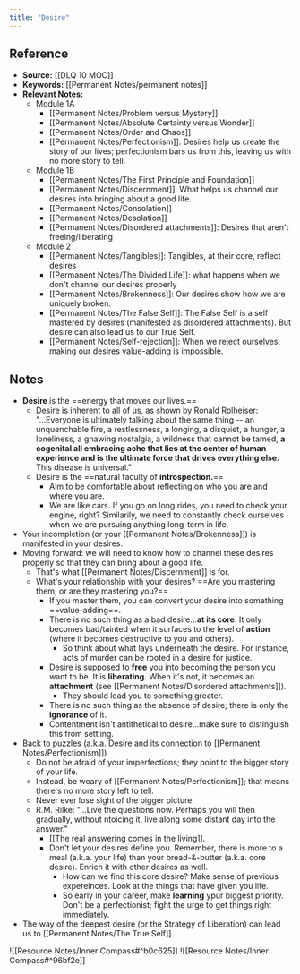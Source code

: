 ```yaml
---
title: "Desire"
---
```

## Reference
- **Source:** [[DLQ 10 MOC]]
- **Keywords:** [[Permanent Notes/permanent notes]]
- **Relevant Notes:**
	- Module 1A
		- [[Permanent Notes/Problem versus Mystery]]
		- [[Permanent Notes/Absolute Certainty versus Wonder]]
		- [[Permanent Notes/Order and Chaos]]
		- [[Permanent Notes/Perfectionism]]: Desires help us create the story of our lives; perfectionism bars us from this, leaving us with no more story to tell.
	- Module 1B
		- [[Permanent Notes/The First Principle and Foundation]]
		- [[Permanent Notes/Discernment]]: What helps us channel our desires into bringing about a good life.
		- [[Permanent Notes/Consolation]]
		- [[Permanent Notes/Desolation]]
		- [[Permanent Notes/Disordered attachments]]: Desires that aren't freeing/liberating
	- Module 2
		- [[Permanent Notes/Tangibles]]: Tangibles, at their core, reflect desires
		- [[Permanent Notes/The Divided Life]]: what happens when we don't channel our desires properly
		- [[Permanent Notes/Brokenness]]: Our desires show how we are uniquely broken.
		- [[Permanent Notes/The False Self]]: The False Self is a self mastered by desires (manifested as disordered attachments). But desire can also lead us to our True Self.
		- [[Permanent Notes/Self-rejection]]: When we reject ourselves, making our desires value-adding is impossible.

## Notes
- **Desire** is the ==energy that moves our lives.==
	- Desire is inherent to all of us, as shown by Ronald Rolheiser: "...Everyone is ultimately talking about the same thing -- an unquenchable fire, a restlessness, a longing, a disquiet, a hunger, a loneliness, a gnawing nostalgia, a wildness that cannot be tamed, **a cogenital all embracing ache that lies at the center of human experience and is the ultimate force that drives everything else.** This disease is universal."
	- Desire is the ==natural faculty of **introspection.**==
		- Aim to be comfortable about reflecting on who you are and where you are.
		- We are like cars. If you go on long rides, you need to check your engine, right? Similarily, we need to constantly check ourselves when we are pursuing anything long-term in life.
- Your incompletion (or your [[Permanent Notes/Brokenness]]) is manifested in your desires.
- Moving forward: we will need to know how to channel these desires properly so that they can bring about a good life. 
	- That's what [[Permanent Notes/Discernment]] is for.
	- What's your relationship with your desires? ==Are you mastering them, or are they mastering you?==
		- If you master them, you can convert your desire into something ==value-adding==.
		- There is no such thing as a bad desire...**at its core**. It only becomes  bad/tainted when it surfaces to the level of **action** (where it becomes destructive to you and others).
			- So think about what lays underneath the desire. For instance, acts of murder can be rooted in a desire for justice.
		- Desire is supposed to **free** you into becoming the person you want to be. It is **liberating.** When it's not, it becomes an **attachment** (see [[Permanent Notes/Disordered attachments]]). 
			- They should lead you to something greater.
		- There is no such thing as the absence of desire; there is only the **ignorance** of it.
		- Contentment isn't antithetical to desire...make sure to distinguish this from settling.
- Back to puzzles (a.k.a. Desire and its connection to [[Permanent Notes/Perfectionism]])
	- Do not be afraid of your imperfections; they point to the bigger story of your life.
	- Instead, be weary of [[Permanent Notes/Perfectionism]]; that means there's no more story left to tell.
	- Never ever lose sight of the bigger picture.
	- R.M. Rilke: "...Live the questions now. Perhaps you will then gradually, without ntoicing it, live along some distant day into the answer."
		- [[The real answering comes in the living]].
		- Don't let your desires define you. Remember, there is more to a meal (a.k.a. your life) than your bread-&-butter (a.k.a. core desire). Enrich it with other desires as well.
			- How can we find this core desire? Make sense of previous expereinces. Look at the things that have given you life. 
			- So early in your career, make **learning** ypur biggest priority. Don't be a perfectionist; fight the urge to get things right immediately.
- The way of the deepest desire (or the Strategy of Liberation) can lead us to [[Permanent Notes/The True Self]]

![[Resource Notes/Inner Compass#^b0c625]]
![[Resource Notes/Inner Compass#^96bf2e]]